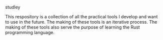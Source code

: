 studley

This respository is a collection of all the practical tools I develop and want to use in the future.
The making of these tools is an iterative process. The making of these tools also serve the purpose
of learning the Rust programming language.